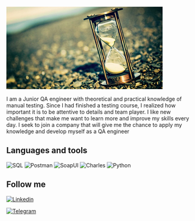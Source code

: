 ![Header](https://github.com/MihaylovaYuliya/mihaylovayuliya/blob/main/assets/804494-1024x538.png)

I am a Junior QA engineer with theoretical and practical knowledge of manual testing.  Since I had finished a testing course, I realized how important it is to be attentive to details and team player. I like new challenges that make me want to learn more and improve my skills every day. I seek to join a company that will give me the chance to apply my knowledge and develop myself as a QA engineer

## Languages and tools

![SQL](https://img.shields.io/badge/-SQL-090909?style=for-the-badge&logo=SQL)
![Postman](https://img.shields.io/badge/-Postman-090909?style=for-the-badge&logo=Postman)
![SoapUI](https://img.shields.io/badge/-SoapUI-090909?style=for-the-badge&logo=SoapUI)
![Charles](https://img.shields.io/badge/-Charles-090909?style=for-the-badge&logo=Charles)
![Python](https://img.shields.io/badge/-Python-090909?style=for-the-badge&logo=Python)

## Follow me

[![Linkedin](https://img.shields.io/badge/-Linkedin-090909?style=for-the-badge&logo=Linkedin)](https://www.linkedin.com/in/yuliyamihaylova/)

[![Telegram](https://img.shields.io/badge/-Telegram-090909?style=for-the-badge&logo=Telegram)](https://web.telegram.org/k/#@yukka1983)


